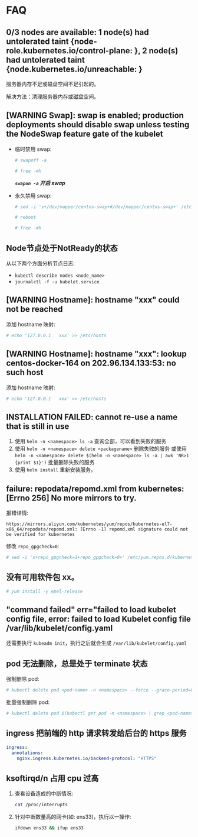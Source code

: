 # FAQ

## 0/3 nodes are available: 1 node(s) had untolerated taint {node-role.kubernetes.io/control-plane: }, 2 node(s) had untolerated taint {node.kubernetes.io/unreachable: }

服务器内存不足或磁盘空间不足引起的。

解决方法：清理服务器内存或磁盘空间。

## [WARNING Swap]: swap is enabled; production deployments should disable swap unless testing the NodeSwap feature gate of the kubelet

- 临时禁用 swap:

    ```bash
    # swapoff -a

    # free -mh
    ```

    ***```swapon -a``` 开启 swap***

- 永久禁用 swap:

    ```bash
    # sed -i 's+/dev/mapper/centos-swap+#/dev/mapper/centos-swap+' /etc/fstab

    # reboot

    # free -mh
    ```

## Node节点处于NotReady的状态

从以下两个方面分析节点日志:

- ```kubectl describe nodes <node_name>```
- ```journalctl -f -u kubelet.service```

## [WARNING Hostname]: hostname "xxx" could not be reached

添加 hostname 映射:

```bash
# echo '127.0.0.1   xxx' >> /etc/hosts
```

## [WARNING Hostname]: hostname "xxx": lookup centos-docker-164 on 202.96.134.133:53: no such host

添加 hostname 映射:

```bash
# echo '127.0.0.1   xxx' >> /etc/hosts
```

## INSTALLATION FAILED: cannot re-use a name that is still in use

1. 使用 ```helm -n <namespace> ls -a``` 查询全部，可以看到失败的服务
2. 使用 ```helm -n <namespace> delete <packagename>``` 删除失败的服务
   或使用 ```helm -n <namespace> delete $(helm -n <namespace> ls -a | awk 'NR>1 {print $1}')``` 批量删除失败的服务
3. 使用 ```helm install``` 重新安装服务。

## failure: repodata/repomd.xml from kubernetes: [Errno 256] No more mirrors to try.

报错详情:

```
https://mirrors.aliyun.com/kubernetes/yum/repos/kubernetes-el7-x86_64/repodata/repomd.xml: [Errno -1] repomd.xml signature could not be verified for kubernetes
```

修改 ```repo_gpgcheck=0```:

```bash
# sed -i 's+repo_gpgcheck=1+repo_gpgcheck=0+' /etc/yum.repos.d/kubernetes.repo
```

## 没有可用软件包 xx。

```bash
# yum install -y epel-release
```

## "command failed" err="failed to load kubelet config file, error: failed to load Kubelet config file /var/lib/kubelet/config.yaml

还需要执行 ```kubeadm init```，执行之后就会生成 ```/var/lib/kubelet/config.yaml```

## pod 无法删除，总是处于 terminate 状态

强制删除 pod:

```bash
# kubectl delete pod <pod-name> -n <namespace> --force --grace-period=0
```

批量强制删除 pod:

```bash
# kubectl delete pod $(kubectl get pod -n <namespace> | grep <pod-name> | awk '{print $1}') -n <namespace> --force --grace-period=0
```

## ingress 把前端的 http 请求转发给后台的 https 服务

```yml
ingress:
  annotations:
    nginx.ingress.kubernetes.io/backend-protocol: "HTTPS"
```

## ksoftirqd/n 占用 cpu 过高

1. 查看设备造成的中断情况:
   ```bash
   cat /proc/interrupts
   ```
2. 针对中断数量高的网卡(如: ens33)，执行以一操作:
   ```bash
   ifdown ens33 && ifup ens33
   ```
